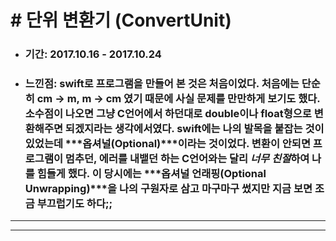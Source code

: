 # # 단위 변환기 (ConvertUnit)

- ### 기간: 2017.10.16 - 2017.10.24
- ### 느낀점: swift로 프로그램을 만들어 본 것은 처음이었다. 처음에는 단순히 cm -> m, m -> cm 였기 때문에 사실 문제를 만만하게 보기도 했다. 소수점이 나오면 그냥 C언어에서 하던대로 double이나 float형으로 변환해주면 되겠지라는 생각에서였다.  swift에는 나의 발목을 붙잡는 것이 있었는데 ***옵셔널(Optional)***이라는 것이었다.  변환이 안되면 프로그램이 멈추던, 에러를 내뱉던 하는 C언어와는 달리 ***너무 친절***하여 나를 힘들게 했다. 이 당시에는 ***옵셔널 언래핑(Optional Unwrapping)***을 나의 구원자로 삼고 마구마구 썼지만 지금 보면 조금 부끄럽기도 하다;;


---


---
